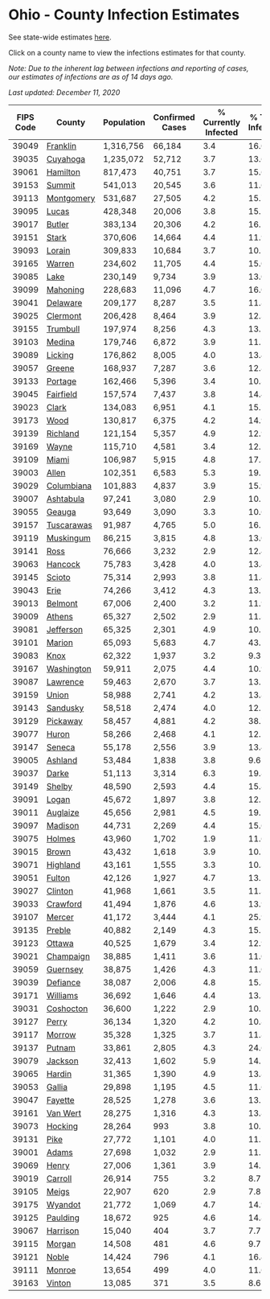 # Ohio - County Infection Estimates

See state-wide estimates [here](/infections/us-oh).

Click on a county name to view the infections estimates for that county.

*Note: Due to the inherent lag between infections and reporting of cases, our estimates of infections are as of 14 days ago.*

*Last updated: December 11, 2020*

|   FIPS Code |                   County |   Population |   Confirmed Cases |   % Currently Infected |   % Total Infected |
|-------------|--------------------------|--------------|-------------------|------------------------|--------------------|
|       39049 |     [Franklin](franklin) |    1,316,756 |            66,184 |                    3.4 |               16.0 |
|       39035 |     [Cuyahoga](cuyahoga) |    1,235,072 |            52,712 |                    3.7 |               13.6 |
|       39061 |     [Hamilton](hamilton) |      817,473 |            40,751 |                    3.7 |               15.6 |
|       39153 |         [Summit](summit) |      541,013 |            20,545 |                    3.6 |               11.6 |
|       39113 | [Montgomery](montgomery) |      531,687 |            27,505 |                    4.2 |               15.7 |
|       39095 |           [Lucas](lucas) |      428,348 |            20,006 |                    3.8 |               15.2 |
|       39017 |         [Butler](butler) |      383,134 |            20,306 |                    4.2 |               16.1 |
|       39151 |           [Stark](stark) |      370,606 |            14,664 |                    4.4 |               11.9 |
|       39093 |         [Lorain](lorain) |      309,833 |            10,684 |                    3.7 |               10.5 |
|       39165 |         [Warren](warren) |      234,602 |            11,705 |                    4.4 |               15.0 |
|       39085 |             [Lake](lake) |      230,149 |             9,734 |                    3.9 |               13.0 |
|       39099 |     [Mahoning](mahoning) |      228,683 |            11,096 |                    4.7 |               16.0 |
|       39041 |     [Delaware](delaware) |      209,177 |             8,287 |                    3.5 |               11.8 |
|       39025 |     [Clermont](clermont) |      206,428 |             8,464 |                    3.9 |               12.3 |
|       39155 |     [Trumbull](trumbull) |      197,974 |             8,256 |                    4.3 |               13.1 |
|       39103 |         [Medina](medina) |      179,746 |             6,872 |                    3.9 |               11.7 |
|       39089 |       [Licking](licking) |      176,862 |             8,005 |                    4.0 |               13.4 |
|       39057 |         [Greene](greene) |      168,937 |             7,287 |                    3.6 |               12.8 |
|       39133 |       [Portage](portage) |      162,466 |             5,396 |                    3.4 |               10.3 |
|       39045 |   [Fairfield](fairfield) |      157,574 |             7,437 |                    3.8 |               14.4 |
|       39023 |           [Clark](clark) |      134,083 |             6,951 |                    4.1 |               15.7 |
|       39173 |             [Wood](wood) |      130,817 |             6,375 |                    4.2 |               14.9 |
|       39139 |     [Richland](richland) |      121,154 |             5,357 |                    4.9 |               12.9 |
|       39169 |           [Wayne](wayne) |      115,710 |             4,581 |                    3.4 |               12.1 |
|       39109 |           [Miami](miami) |      106,987 |             5,915 |                    4.8 |               17.3 |
|       39003 |           [Allen](allen) |      102,351 |             6,583 |                    5.3 |               19.5 |
|       39029 | [Columbiana](columbiana) |      101,883 |             4,837 |                    3.9 |               15.9 |
|       39007 |   [Ashtabula](ashtabula) |       97,241 |             3,080 |                    2.9 |               10.5 |
|       39055 |         [Geauga](geauga) |       93,649 |             3,090 |                    3.3 |               10.6 |
|       39157 | [Tuscarawas](tuscarawas) |       91,987 |             4,765 |                    5.0 |               16.2 |
|       39119 |   [Muskingum](muskingum) |       86,215 |             3,815 |                    4.8 |               13.0 |
|       39141 |             [Ross](ross) |       76,666 |             3,232 |                    2.9 |               12.4 |
|       39063 |       [Hancock](hancock) |       75,783 |             3,428 |                    4.0 |               13.4 |
|       39145 |         [Scioto](scioto) |       75,314 |             2,993 |                    3.8 |               11.4 |
|       39043 |             [Erie](erie) |       74,266 |             3,412 |                    4.3 |               13.5 |
|       39013 |       [Belmont](belmont) |       67,006 |             2,400 |                    3.2 |               11.9 |
|       39009 |         [Athens](athens) |       65,327 |             2,502 |                    2.9 |               11.3 |
|       39081 |   [Jefferson](jefferson) |       65,325 |             2,301 |                    4.9 |               10.1 |
|       39101 |         [Marion](marion) |       65,093 |             5,683 |                    4.7 |               43.2 |
|       39083 |             [Knox](knox) |       62,322 |             1,937 |                    3.2 |                9.3 |
|       39167 | [Washington](washington) |       59,911 |             2,075 |                    4.4 |               10.9 |
|       39087 |     [Lawrence](lawrence) |       59,463 |             2,670 |                    3.7 |               13.2 |
|       39159 |           [Union](union) |       58,988 |             2,741 |                    4.2 |               13.8 |
|       39143 |     [Sandusky](sandusky) |       58,518 |             2,474 |                    4.0 |               12.1 |
|       39129 |     [Pickaway](pickaway) |       58,457 |             4,881 |                    4.2 |               38.7 |
|       39077 |           [Huron](huron) |       58,266 |             2,468 |                    4.1 |               12.1 |
|       39147 |         [Seneca](seneca) |       55,178 |             2,556 |                    3.9 |               13.4 |
|       39005 |       [Ashland](ashland) |       53,484 |             1,838 |                    3.8 |                9.6 |
|       39037 |           [Darke](darke) |       51,113 |             3,314 |                    6.3 |               19.8 |
|       39149 |         [Shelby](shelby) |       48,590 |             2,593 |                    4.4 |               15.8 |
|       39091 |           [Logan](logan) |       45,672 |             1,897 |                    3.8 |               12.2 |
|       39011 |     [Auglaize](auglaize) |       45,656 |             2,981 |                    4.5 |               19.5 |
|       39097 |       [Madison](madison) |       44,731 |             2,269 |                    4.4 |               15.6 |
|       39075 |         [Holmes](holmes) |       43,960 |             1,702 |                    1.9 |               11.6 |
|       39015 |           [Brown](brown) |       43,432 |             1,618 |                    3.9 |               10.7 |
|       39071 |     [Highland](highland) |       43,161 |             1,555 |                    3.3 |               10.3 |
|       39051 |         [Fulton](fulton) |       42,126 |             1,927 |                    4.7 |               13.5 |
|       39027 |       [Clinton](clinton) |       41,968 |             1,661 |                    3.5 |               11.3 |
|       39033 |     [Crawford](crawford) |       41,494 |             1,876 |                    4.6 |               13.9 |
|       39107 |         [Mercer](mercer) |       41,172 |             3,444 |                    4.1 |               25.9 |
|       39135 |         [Preble](preble) |       40,882 |             2,149 |                    4.3 |               15.5 |
|       39123 |         [Ottawa](ottawa) |       40,525 |             1,679 |                    3.4 |               12.9 |
|       39021 |   [Champaign](champaign) |       38,885 |             1,411 |                    3.6 |               11.0 |
|       39059 |     [Guernsey](guernsey) |       38,875 |             1,426 |                    4.3 |               11.0 |
|       39039 |     [Defiance](defiance) |       38,087 |             2,006 |                    4.8 |               15.8 |
|       39171 |     [Williams](williams) |       36,692 |             1,646 |                    4.4 |               13.3 |
|       39031 |   [Coshocton](coshocton) |       36,600 |             1,222 |                    2.9 |               10.1 |
|       39127 |           [Perry](perry) |       36,134 |             1,320 |                    4.2 |               10.8 |
|       39117 |         [Morrow](morrow) |       35,328 |             1,325 |                    3.7 |               11.8 |
|       39137 |         [Putnam](putnam) |       33,861 |             2,805 |                    4.3 |               24.6 |
|       39079 |       [Jackson](jackson) |       32,413 |             1,602 |                    5.9 |               14.2 |
|       39065 |         [Hardin](hardin) |       31,365 |             1,390 |                    4.9 |               13.8 |
|       39053 |         [Gallia](gallia) |       29,898 |             1,195 |                    4.5 |               11.6 |
|       39047 |       [Fayette](fayette) |       28,525 |             1,278 |                    3.6 |               13.2 |
|       39161 |     [Van Wert](van-wert) |       28,275 |             1,316 |                    4.3 |               13.8 |
|       39073 |       [Hocking](hocking) |       28,264 |               993 |                    3.8 |               10.7 |
|       39131 |             [Pike](pike) |       27,772 |             1,101 |                    4.0 |               11.7 |
|       39001 |           [Adams](adams) |       27,698 |             1,032 |                    2.9 |               11.1 |
|       39069 |           [Henry](henry) |       27,006 |             1,361 |                    3.9 |               14.7 |
|       39019 |       [Carroll](carroll) |       26,914 |               755 |                    3.2 |                8.7 |
|       39105 |           [Meigs](meigs) |       22,907 |               620 |                    2.9 |                7.8 |
|       39175 |       [Wyandot](wyandot) |       21,772 |             1,069 |                    4.7 |               14.9 |
|       39125 |     [Paulding](paulding) |       18,672 |               925 |                    4.6 |               14.8 |
|       39067 |     [Harrison](harrison) |       15,040 |               404 |                    3.7 |                7.7 |
|       39115 |         [Morgan](morgan) |       14,508 |               481 |                    4.6 |                9.7 |
|       39121 |           [Noble](noble) |       14,424 |               796 |                    4.1 |               16.4 |
|       39111 |         [Monroe](monroe) |       13,654 |               499 |                    4.0 |               11.6 |
|       39163 |         [Vinton](vinton) |       13,085 |               371 |                    3.5 |                8.6 |